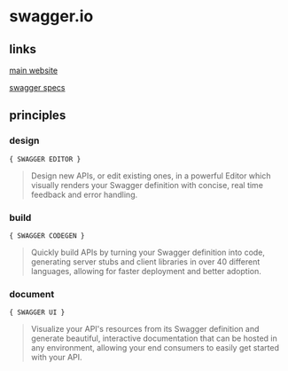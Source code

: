 # swagger.io

## links

[main website](http://swagger.io/)

[swagger specs](http://swagger.io/specification/)

## principles

### design

`{ SWAGGER EDITOR }`

> Design new APIs, or edit existing ones, in a powerful Editor which visually renders your Swagger definition with concise, real time feedback and error handling.

### build

`{ SWAGGER CODEGEN }`

> Quickly build APIs by turning your Swagger definition into code, generating server stubs and client libraries in over 40 different languages, allowing for faster deployment and better adoption. 

### document

`{ SWAGGER UI }`

> Visualize your API's resources from its Swagger definition and generate beautiful, interactive documentation that can be hosted in any environment, allowing your end consumers to easily get started with your API.
